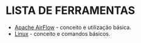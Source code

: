 # LISTA DE FERRAMENTAS
* [Apache AirFlow](https://github.com/Isiumlord/GlowUpDataEngineerStudy/blob/main/Ferramentas/Apache%20AirFlow.md) - conceito e utilização básica.
* [Linux](https://github.com/Isiumlord/GlowUpDataEngineerStudy/blob/main/Ferramentas/Linux.md) - conceito e comandos básicos.

